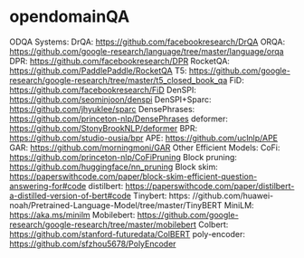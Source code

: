 # opendomainQA
ODQA Systems:
DrQA: https://github.com/facebookresearch/DrQA
ORQA: https://github.com/google-research/language/tree/master/language/orqa
DPR: https://github.com/facebookresearch/DPR
RocketQA: https://github.com/PaddlePaddle/RocketQA
T5: https://github.com/google-research/google-research/tree/master/t5_closed_book_qa
FiD: https://github.com/facebookresearch/FiD
DenSPI: https://github.com/seominjoon/denspi
DenSPI+Sparc: https://github.com/jhyuklee/sparc
DensePhrases: https://github.com/princeton-nlp/DensePhrases
deformer: https://github.com/StonyBrookNLP/deformer
BPR: https://github.com/studio-ousia/bpr
APE: https://github.com/uclnlp/APE
GAR: https://github.com/morningmoni/GAR
Other Efficient Models:
CoFi: https://github.com/princeton-nlp/CoFiPruning
Block pruning: https://github.com/huggingface/nn_pruning
Block skim: https://paperswithcode.com/paper/block-skim-efficient-question-answering-for#code
distilbert: https://paperswithcode.com/paper/distilbert-a-distilled-version-of-bert#code
Tinybert: https: //github.com/huawei-noah/Pretrained-Language-Model/tree/master/TinyBERT
MiniLM: https://aka.ms/minilm
Mobilebert: https://github.com/google-research/google-research/tree/master/mobilebert
Colbert: https://github.com/stanford-futuredata/ColBERT
poly-encoder: https://github.com/sfzhou5678/PolyEncoder
